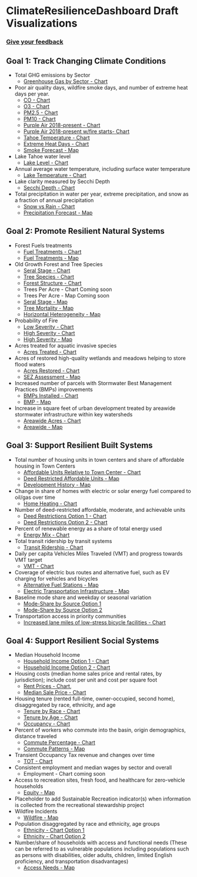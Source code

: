 # ClimateResilienceDashboard Draft Visualizations

### [Give your feedback](https://arcg.is/z90110)

## Goal 1: Track Changing Climate Conditions

* Total GHG emissions by Sector
  * [Greenhouse Gas by Sector - Chart](1.1.a_Greenhouse_Gas.html)
* Poor air quality days, wildfire smoke days, and number of extreme heat days per year.
  * [CO - Chart](1.2.a_Air_Quality_CO.html)
  * [O3 - Chart](1.2.a_Air_Quality_O3.html)
  * [PM2.5 - Chart](1.2.a_Air_Quality_PM2.5.html)
  * [PM10 - Chart](1.2.a_Air_Quality_PM10.html)
  * [Purple Air 2018-present - Chart](1.2.a_Purple_Air.html)
  * [Purple Air 2018-present w/fire starts- Chart ](1.2.a_Purple_Air_v2.html)
  * [Tahoe Temperature - Chart](1.2.a_TahoeTemp.html)
  * [Extreme Heat Days - Chart](1.2.a_ExtremeHeatDays.html)
  * [Smoke Forecast - Map](Maps/1.2.a_SmokeForecast.html)
* Lake Tahoe water level
  * [Lake Level - Chart](1.3.a_Lake_Level.html)
* Annual average water temperature, including surface water temperature
  * [Lake Temperature - Chart](1.3.b_Lake_Temp.html)
* Lake clarity measured by Secchi Depth
  * [Secchi Depth - Chart](1.3.c_Secchi_Depth.html)
* Total precipitation in water per year, extreme precipitation, and snow as a fraction of annual precipitation
  * [Snow vs Rain - Chart](1.3.d_Precip.html)
  * [Precipitation Forecast - Map](Maps/1.4.a_PrecipForecast.html)

## Goal 2: Promote Resilient Natural Systems

* Forest Fuels treatments
  * [Fuel Treatments - Chart](2.1.a_ForestFuel.html)
  * [Fuel Treatments - Map](Maps/2.1.a_ForestFuelTreatment.html)
* Old Growth Forest and Tree Species
  * [Seral Stage - Chart](2.1.b_OldGrowthForest_SeralStage.html)
  * [Tree Species - Chart](2.1.b_OldGrowthForest_Species.html)
  * [Forest Structure - Chart](2.1.b_OldGrowthForest_Structure.html)
  * Trees Per Acre - Chart Coming soon
  * Trees Per Acre - Map Coming soon
  * [Seral Stage - Map](Maps/2.1.b_SearalStage.html)
  * [Tree Mortality - Map](Maps/2.1.b_TreeMortality.html)
  * [Horizontal Heterogeneity - Map](Maps/2.1.b_HorizontalHeterogeneity.html)
* Probability of Fire
  * [Low Severity - Chart](2.1.c_Probability_of_Low_Severity_Fire.html)
  * [High Severity - Chart](2.1.c_Probability_of_High_Severity_Fire.html)
  * [High Severity - Map](Maps/2.1.b_HighSeverityFireProbable.html)
* Acres treated for aquatic invasive species
  * [Acres Treated - Chart](2.2.a_Aquatic_Species.html)
* Acres of restored high-quality wetlands and meadows helping to store flood waters
  * [Acres Restored - Chart](2.3.a_Restored_Wetlands_Meadows.html)
  * [SEZ Assessment - Map](Maps/2.3.a_SEZ_Restored.html)
* Increased number of parcels with Stormwater Best Management Practices (BMPs) improvements
  * [BMPs Installed - Chart](2.3.b_BMP.html)
  * [BMP - Map](Maps/BMPStormwater.html)
* Increase in square feet of urban development treated by areawide stormwater infrastructure within key watersheds
  * [Areawide Acres - Chart](2.4.c_Areawide_Covering_Impervious.html)
  * [Areawide - Map](Maps/2.4.c_AreawideStormwater.html)

## Goal 3: Support Resilient Built Systems

* Total number of housing units in town centers and share of affordable housing in Town Centers
  * [Affordable Units Relative to Town Center - Chart](3.1.a_Affordable_Units.html)
  * [Deed Restricted Affordable Units - Map](Maps/3.1.c_AffordableHousing.html)
  * [Development History - Map](Maps/3.1.a_DevelopmentHistory.html)
* Change in share of homes with electric or solar energy fuel compared to oil/gas over time
  * [Home Heating - Chart](3.1.b_HomeHeatingFuels.html)
* Number of deed-restricted affordable, moderate, and achievable units
  * [Deed Restrictions Option 1 - Chart](3.1.c_Deed_Restricted_Units_v1.html)
  * [Deed Restrictions Option 2 - Chart](3.1.c_Deed_Restricted_Units_v2.html)
* Percent of renewable energy as a share of total energy used
  * [Energy Mix - Chart](3.2.a_EnergyMix.html)
* Total transit ridership by transit systems
  * [Transit Ridership - Chart](3.3.a_Transit_Ridership.html)
* Daily per capita Vehicles Miles Traveled (VMT) and progress towards VMT target
  * [VMT - Chart](3.3.b_Vehicle_Miles_Traveled.html)
* Coverage of electric bus routes and alternative fuel, such as EV charging for vehicles and bicycles
  * [Alternative Fuel Stations - Map](Maps/3.1.a_AlternateFuelStations.html)
  * [Electric Transportation Infrastructure - Map](Maps/3.3.c_ElectricTransportationInfrastructure.html)
* Baseline mode share and weekday or seasonal variation
  * [Mode-Share by Source Option 1](3.3.d_Mode_Share_1.html)
  * [Mode-Share by Source Option 2](3.3.d_Mode_Share_2.html)
* Transportation access in priority communities
  * [Increased lane miles of low-stress bicycle facilities - Chart](3.3.f_Low_Stress_Bicycle.html)

## Goal 4: Support Resilient Social Systems

* Median Household Income
  * [Household Income Option 1 - Chart](4.1.a_Household_Income_v1.html)
  * [Household Income Option 2 - Chart](4.1.a_Household_Income_v2.html)
* Housing costs (median home sales price and rental rates, by jurisdiction); include cost per unit and cost per square foot
  * [Rent Prices - Chart](4.1.b_Rent_Prices.html),
  * [Median Sale Price - Chart](4.1.b_Median_Sale_Prices.html)
* Housing tenure (rented full-time, owner-occupied, second home), disaggregated by race, ethnicity, and age
  * [Tenure by Race - Chart](4.1.c_TenureByRace.html)
  * [Tenure by Age - Chart](4.1.c_TenureByAge.html)
  * [Occupancy - Chart](4.1.c_Occupancy.html)
* Percent of workers who commute into the basin, origin demographics, distance traveled
  * [Commute Percentage - Chart](4.1.d_commuter_percentage.html)
  * [Commute Patterns - Map](4.1.d_commuter_patterns.html)
* Transient Occupancy Tax revenue and changes over time
  * [TOT - Chart](4.2.a_TOT_Collected.html)
* Consistent employment and median wages by sector and overall
  * Employment - Chart coming soon
* Access to recreation sites, fresh food, and healthcare for zero-vehicle households
  * [Equity - Map](Maps/4.2.c_Equity.html)
* Placeholder to add Sustainable Recreation indicator(s) when information is collected from the recreational stewardship project
* Wildfire Incidents
  * [Wildfire - Map](Maps/4.3.a_Firewise_IncidentsRxBurn_EmergencyServices.html)
* Population disaggregated by race and ethnicity, age groups
  * [Ethnicity - Chart Option 1](4.4.a_RaceEthnicity_v1.html)
  * [Ethnicity - Chart Option 2](4.4.a_RaceEthnicity_v2.html)
* Number/share of households with access and functional needs (These can be referred to as vulnerable populations including populations such as persons with disabilities, older adults, children, limited English proficiency, and transportation disadvantages)
  * [Access Needs - Map](Maps/4.4.b_At_Risk_communities.html)
